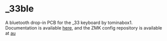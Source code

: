 # _33ble
A bluetooth drop-in PCB for the _33 keyboard by tominabox1. Documentation is available [here](https://dez.li/_33ble), and the ZMK config repository is available at [au](aoeu.com)
